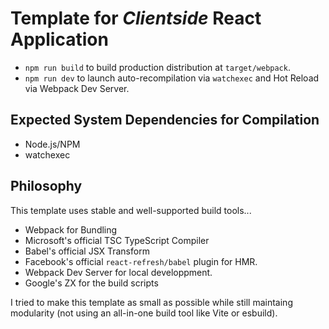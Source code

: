 # Template for *Clientside* React Application
- `npm run build` to build production distribution at `target/webpack`.
- `npm run dev` to launch auto-recompilation via `watchexec` 
  and Hot Reload via Webpack Dev Server.

## Expected System Dependencies for Compilation
- Node.js/NPM
- watchexec

## Philosophy

This template uses stable and well-supported build tools...
- Webpack for Bundling
- Microsoft's official TSC TypeScript Compiler
- Babel's official JSX Transform
- Facebook's official `react-refresh/babel` plugin for HMR.
- Webpack Dev Server for local developpment.
- Google's ZX for the build scripts

I tried to make this template as small as possible while still maintaing modularity (not using
an all-in-one build tool like Vite or esbuild).

